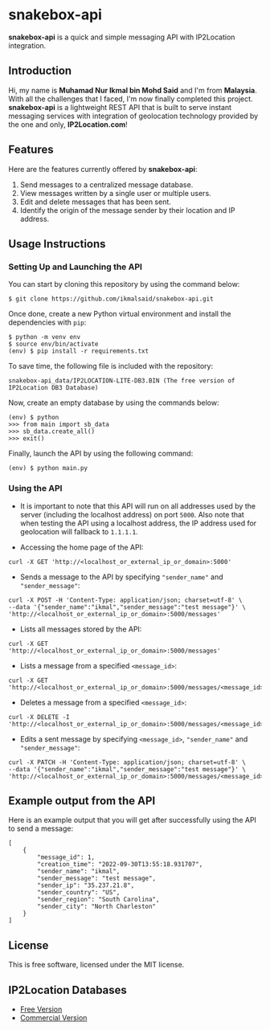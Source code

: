 # snakebox-api
**snakebox-api** is a quick and simple messaging API with IP2Location integration.

## Introduction
Hi, my name is **Muhamad Nur Ikmal bin Mohd Said** and I'm from **Malaysia**. With all the challenges that I faced, I'm now finally completed this project. **snakebox-api** is a lightweight REST API that is built to serve instant messaging services with integration of geolocation technology
provided by the one and only, **IP2Location.com**!

## Features
Here are the features currently offered by **snakebox-api**:
1. Send messages to a centralized message database.
2. View messages written by a single user or multiple users.
3. Edit and delete messages that has been sent.
4. Identify the origin of the message sender by their location and IP address.

## Usage Instructions
### Setting Up and Launching the API
You can start by cloning this repository by using the command below:
```
$ git clone https://github.com/ikmalsaid/snakebox-api.git
```
Once done, create a new Python virtual environment and install the dependencies with `pip`:
```
$ python -m venv env
$ source env/bin/activate
(env) $ pip install -r requirements.txt
```
To save time, the following file is included with the repository:
```
snakebox-api_data/IP2LOCATION-LITE-DB3.BIN (The free version of IP2Location DB3 Database)
```
Now, create an empty database by using the commands below:
```
(env) $ python
>>> from main import sb_data
>>> sb_data.create_all()
>>> exit()
```
Finally, launch the API by using the following command:
```
(env) $ python main.py
```

### Using the API
* It is important to note that this API will run on all addresses used by the server (including the localhost address) on port `5000`. Also note that when testing the API using a localhost address, the IP address used for geolocation will fallback to `1.1.1.1`.

* Accessing the home page of the API:
```
curl -X GET 'http://<localhost_or_external_ip_or_domain>:5000'
```
* Sends a message to the API by specifying `"sender_name"` and `"sender_message"`:
```
curl -X POST -H 'Content-Type: application/json; charset=utf-8' \
--data '{"sender_name":"ikmal","sender_message":"test message"}' \
'http://<localhost_or_external_ip_or_domain>:5000/messages'
```
* Lists all messages stored by the API:
```
curl -X GET 'http://<localhost_or_external_ip_or_domain>:5000/messages'
```
* Lists a message from a specified `<message_id>`:
```
curl -X GET 'http://<localhost_or_external_ip_or_domain>:5000/messages/<message_id>'
```
* Deletes a message from a specified `<message_id>`:
```
curl -X DELETE -I 'http://<localhost_or_external_ip_or_domain>:5000/messages/<message_id>'
```
* Edits a sent message by specifying `<message_id>`, `"sender_name"` and `"sender_message"`:
```
curl -X PATCH -H 'Content-Type: application/json; charset=utf-8' \
--data '{"sender_name":"ikmal","sender_message":"test message"}' \
'http://<localhost_or_external_ip_or_domain>:5000/messages/<message_id>'
```

## Example output from the API
Here is an example output that you will get after successfully using the API to send a message:
```
[
    {
        "message_id": 1,
        "creation_time": "2022-09-30T13:55:18.931707",
        "sender_name": "ikmal",
        "sender_message": "test message",
        "sender_ip": "35.237.21.8",
        "sender_country": "US",
        "sender_region": "South Carolina",
        "sender_city": "North Charleston"
    }
]
```

## License
This is free software, licensed under the MIT license.

## IP2Location Databases
- [Free Version](https://lite.ip2location.com/)
- [Commercial Version](https://ip2location.com/database/ip2location)
